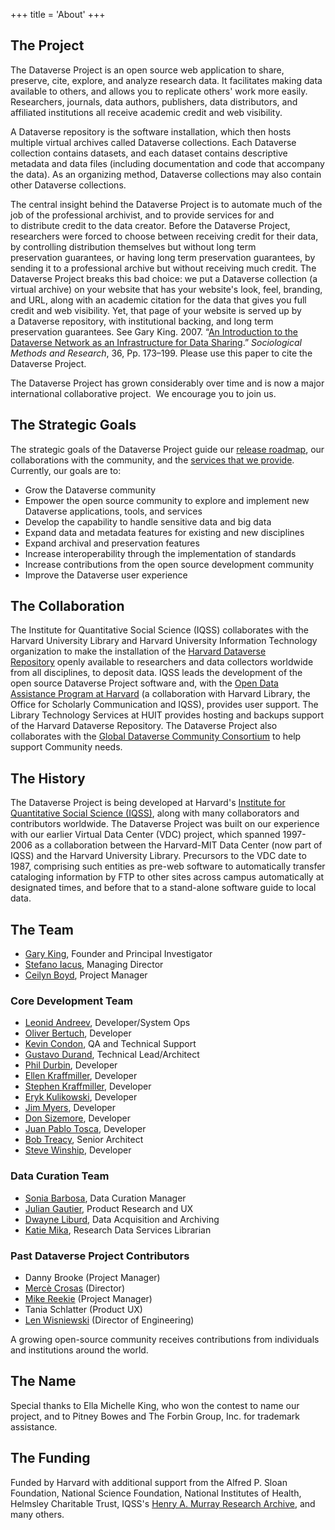 +++
title = 'About'
+++

The Project
-----------

The Dataverse Project is an open source web application to share, preserve, cite, explore, and analyze research data. It facilitates making data available to others, and allows you to replicate others' work more easily. Researchers, journals, data authors, publishers, data distributors, and affiliated institutions all receive academic credit and web visibility.

A Dataverse repository is the software installation, which then hosts multiple virtual archives called Dataverse collections. Each Dataverse collection contains datasets, and each dataset contains descriptive metadata and data files (including documentation and code that accompany the data). As an organizing method, Dataverse collections may also contain other Dataverse collections.

The central insight behind the Dataverse Project is to automate much of the job of the professional archivist, and to provide services for and to distribute credit to the data creator. Before the Dataverse Project, researchers were forced to choose between receiving credit for their data, by controlling distribution themselves but without long term preservation guarantees, or having long term preservation guarantees, by sending it to a professional archive but without receiving much credit. The Dataverse Project breaks this bad choice: we put a Dataverse collection (a virtual archive) on your website that has your website's look, feel, branding, and URL, along with an academic citation for the data that gives you full credit and web visibility. Yet, that page of your website is served up by a Dataverse repository, with institutional backing, and long term preservation guarantees. See Gary King. 2007. “[An Introduction to the Dataverse Network as an Infrastructure for Data Sharing](https://gking.harvard.edu/files/abs/dvn-abs.shtml).” _Sociological Methods and Research_, 36, Pp. 173–199. Please use this paper to cite the Dataverse Project.

The Dataverse Project has grown considerably over time and is now a major international collaborative project.  We encourage you to join us.

The Strategic Goals
-------------------

The strategic goals of the Dataverse Project guide our [release roadmap](https://www.iq.harvard.edu/roadmap-dataverse-project), our collaborations with the community, and the [services that we provide](http://dataverse.org/contact). Currently, our goals are to:

*   Grow the Dataverse community
*   Empower the open source community to explore and implement new Dataverse applications, tools, and services
*   Develop the capability to handle sensitive data and big data
*   Expand data and metadata features for existing and new disciplines
*   Expand archival and preservation features
*   Increase interoperability through the implementation of standards
*   Increase contributions from the open source development community
*   Improve the Dataverse user experience

The Collaboration
-----------------

The Institute for Quantitative Social Science (IQSS) collaborates with the Harvard University Library and Harvard University Information Technology organization to make the installation of the [Harvard Dataverse Repository](http://dataverse.harvard.edu/) openly available to researchers and data collectors worldwide from all disciplines, to deposit data. IQSS leads the development of the open source Dataverse Project software and, with the [Open Data Assistance Program at Harvard](http://projects.iq.harvard.edu/odap/home) (a collaboration with Harvard Library, the Office for Scholarly Communication and IQSS), provides user support. The Library Technology Services at HUIT provides hosting and backups support of the Harvard Dataverse Repository. The Dataverse Project also collaborates with the [Global Dataverse Community Consortium](https://dataversecommunity.global/ "Global Dataverse Community Consortium") to help support Community needs.

The History
-----------

The Dataverse Project is being developed at Harvard's [Institute for Quantitative Social Science (IQSS)](http://www.iq.harvard.edu/product-development), along with many collaborators and contributors worldwide. The Dataverse Project was built on our experience with our earlier Virtual Data Center (VDC) project, which spanned 1997-2006 as a collaboration between the Harvard-MIT Data Center (now part of IQSS) and the Harvard University Library. Precursors to the VDC date to 1987, comprising such entities as pre-web software to automatically transfer cataloging information by FTP to other sites across campus automatically at designated times, and before that to a stand-alone software guide to local data.

The Team
--------

*   [Gary King](http://gking.harvard.edu/), Founder and Principal Investigator
*   [Stefano Iacus](https://projects.iq.harvard.edu/siacus), Managing Director
*   [Ceilyn Boyd](https://www.iq.harvard.edu/people/ceilyn-boyd), Project Manager

### Core Development Team

*   [Leonid Andreev](https://projects.iq.harvard.edu/landreev), Developer/System Ops
*   [Oliver Bertuch](https://www.iq.harvard.edu/people/oliver-bertuch), Developer
*   [Kevin Condon](https://www.iq.harvard.edu/people/kevin-condon), QA and Technical Support
*   [Gustavo Durand](https://www.iq.harvard.edu/people/gustavo-durand), Technical Lead/Architect
*   [Phil Durbin](https://www.iq.harvard.edu/people/philip-durbin), Developer
*   [Ellen Kraffmiller](https://www.iq.harvard.edu/people/ellen-kraffmiller), Developer
*   [Stephen Kraffmiller](https://www.iq.harvard.edu/people/stephen-kraffmiller), Developer
*   [Eryk Kulikowski](https://github.com/erykkul/), Developer
*   [Jim Myers](https://www.iq.harvard.edu/people/james-d-myers), Developer
*   [Don Sizemore](https://www.iq.harvard.edu/people/don-sizemore-ii), Developer
*   [Juan Pablo Tosca](https://www.iq.harvard.edu/people/juan-pablo-tosca "Juan Pablo Tosca"), Developer
*   [Bob Treacy](https://www.iq.harvard.edu/people/robert-treacy), Senior Architect
*   [Steve Winship](https://www.iq.harvard.edu/people/steven-winship "Steve Winship"), Developer

### Data Curation Team

*   [Sonia Barbosa](https://projects.iq.harvard.edu/sbarbosa), Data Curation Manager
*   [Julian Gautier](https://www.iq.harvard.edu/people/julian-gautier), Product Research and UX
*   [Dwayne Liburd](https://www.iq.harvard.edu/people/dwayne-liburd), Data Acquisition and Archiving
*   [Katie Mika](https://hlrdm.library.harvard.edu/people/katie-mika), Research Data Services Librarian

### Past Dataverse Project Contributors

*   Danny Brooke (Project Manager)
*   [Mercè Crosas](https://www.iq.harvard.edu/people/merc%C3%A8-crosas) (Director)
*   [Mike Reekie](https://www.iq.harvard.edu/people/mike-reekie) (Project Manager)
*   Tania Schlatter (Product UX)
*   [Len Wisniewski](https://www.iq.harvard.edu/people/len-wisniewski) (Director of Engineering)

A growing open-source community receives contributions from individuals and institutions around the world.

The Name
--------

Special thanks to Ella Michelle King, who won the contest to name our project, and to Pitney Bowes and The Forbin Group, Inc. for trademark assistance.

The Funding
-----------

Funded by Harvard with additional support from the Alfred P. Sloan Foundation, National Science Foundation, National Institutes of Health, Helmsley Charitable Trust, IQSS's [Henry A. Murray Research Archive](http://murray.harvard.edu/), and many others.
